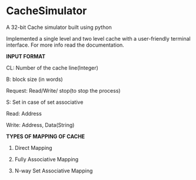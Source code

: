 # CacheSimulator
A 32-bit Cache simulator built using python

Implemented a single level and two level cache with a user-friendly terminal interface. For more info read the documentation.

**INPUT FORMAT**

CL: Number of the cache line(Integer)

B: block size (in words)

Request: Read/Write/ stop(to stop the process)

S: Set in case of set associative

Read: Address

Write: Address, Data(String)

**TYPES OF MAPPING OF CACHE**

1. Direct Mapping

2. Fully Associative Mapping

3. N-way Set Associative Mapping





